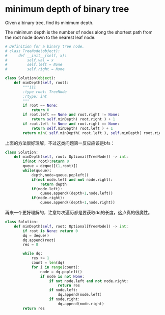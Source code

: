 # minimum depth of binary tree

Given a binary tree, find its minimum depth.

The minimum depth is the number of nodes along the shortest path from the root node down to the nearest leaf node.

```python
# Definition for a binary tree node.
# class TreeNode(object):
#     def __init__(self, x):
#         self.val = x
#         self.left = None
#         self.right = None

class Solution(object):
    def minDepth(self, root):
        """111
        :type root: TreeNode
        :rtype: int
        """
        if root == None:
            return 0
        if root.left == None and root.right != None:
            return self.minDepth( root.right ) + 1
        if root.left != None and root.right == None:
            return self.minDepth( root.left ) + 1
        return min( self.minDepth( root.left ), self.minDepth( root.right ) ) + 1
```

上面的方法很好理解，不过这类问题第一反应应该是bfs：

```python
class Solution:
    def minDepth(self, root: Optional[TreeNode]) -> int:
        if(not root):return 0
        queue = deque([(1,root)])
        while(queue):
            depth,node=queue.popleft()
            if(not node.left and not node.right):
                return depth
            if(node.left):
                queue.append((depth+1,node.left))
            if(node.right):
                queue.append((depth+1,node.right))
```

再来一个更好理解的，注意每次遍历都是要获取dq的长度，这点真的很魔性。

```python
class Solution:
    def minDepth(self, root: Optional[TreeNode]) -> int:
        if root is None: return 0
        dq = deque()
        dq.append(root)
        res = 0

        while dq:
            res += 1
            count = len(dq)
            for i in range(count):
                node = dq.popleft()
                if node is not None:
                    if not node.left and not node.right:
                        return res
                    if node.left:
                        dq.append(node.left)
                    if node.right:
                        dq.append(node.right)
        return res
```
